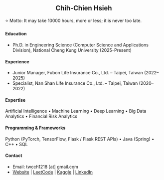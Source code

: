 <h2 align="center">Chih-Chien Hsieh</h2>

⭐ Motto: It may take 10000 hours, more or less; it is never too late.

#### Education

- Ph.D. in Engineering Science (Computer Science and Applications Division), National Cheng Kung University (2025–Present)

#### Experience

- Junior Manager, Fubon Life Insurance Co., Ltd. – Taipei, Taiwan (2022–2025)
- Specialist, Nan Shan Life Insurance Co., Ltd. – Taipei, Taiwan (2020–2022)

#### Expertise

Artificial Intelligence • Machine Learning • Deep Learning • Big Data Analytics • Financial Risk Analytics

#### Programming & Frameworks

Python (PyTorch, TensorFlow, Flask / Flask REST APIs) • Java (Spring) • C++ • SQL

#### Contact

- Email: twcch1218 [at] gmail.com
- [Website](https://twcch.github.io/) | [LeetCode](https://leetcode.com/u/twcch1218/) | [Kaggle](https://www.kaggle.com/twcch1218/) | [LinkedIn](https://www.linkedin.com/in/twcch1218/)
